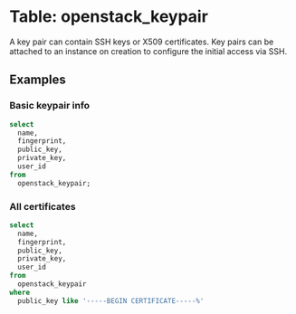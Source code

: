 # Table: openstack_keypair

A key pair can contain SSH keys or X509 certificates. Key pairs can be attached to an instance on creation to configure the initial access via SSH.

## Examples

### Basic keypair info

```sql
select
  name,
  fingerprint,
  public_key,
  private_key,
  user_id
from
  openstack_keypair;
```

### All certificates

```sql
select
  name,
  fingerprint,
  public_key,
  private_key,
  user_id
from
  openstack_keypair
where
  public_key like '-----BEGIN CERTIFICATE-----%'
```